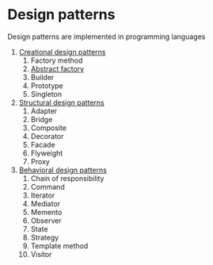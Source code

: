 # Design patterns

Design patterns are implemented in programming languages

1. [Creational design patterns](https://refactoring.guru/design-patterns/creational-patterns)
   1. Factory method
   2. [Abstract factory](./abstract_factory/)
   3. Builder
   4. Prototype
   5. Singleton
2. [Structural design patterns](https://refactoring.guru/design-patterns/structural-patterns)
   1. Adapter
   2. Bridge
   3. Composite
   4. Decorator
   5. Facade
   6. Flyweight
   7. Proxy
3. [Behavioral design patterns](https://refactoring.guru/design-patterns/behavioral-patterns)
   1. Chain of responsibility
   2. Command
   3. Iterator
   4. Mediator
   5. Memento
   6. Observer
   7. State
   8. Strategy
   9. Template method
   10. Visitor